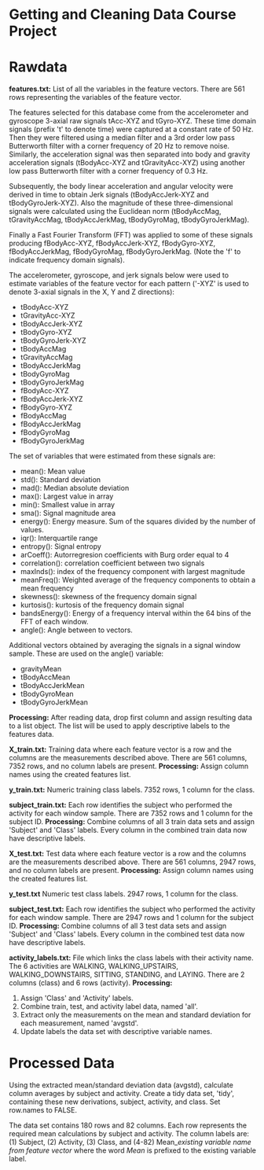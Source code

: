 # Getting and Cleaning Data Course Project

# Rawdata

__features.txt:__  List of all the variables in the feature vectors.  There are 561 rows representing the variables of the feature vector.

The features selected for this database come from the accelerometer and gyroscope 3-axial raw signals tAcc-XYZ and tGyro-XYZ. 
These time domain signals (prefix 't' to denote time) were captured at a constant rate of 50 Hz. Then they were filtered using 
a median filter and a 3rd order low pass Butterworth filter with a corner frequency of 20 Hz to remove noise. Similarly, the 
acceleration signal was then separated into body and gravity acceleration signals (tBodyAcc-XYZ and tGravityAcc-XYZ) using another 
low pass Butterworth filter with a corner frequency of 0.3 Hz. 

Subsequently, the body linear acceleration and angular velocity were derived in time to obtain Jerk signals 
(tBodyAccJerk-XYZ and tBodyGyroJerk-XYZ). Also the magnitude of these three-dimensional signals were calculated using 
the Euclidean norm (tBodyAccMag, tGravityAccMag, tBodyAccJerkMag, tBodyGyroMag, tBodyGyroJerkMag). 

Finally a Fast Fourier Transform (FFT) was applied to some of these signals producing 
fBodyAcc-XYZ, fBodyAccJerk-XYZ, fBodyGyro-XYZ, fBodyAccJerkMag, fBodyGyroMag, fBodyGyroJerkMag. 
(Note the 'f' to indicate frequency domain signals). 

The accelerometer, gyroscope, and jerk signals below were used to estimate variables of the feature vector for each pattern ('-XYZ' is used to denote 3-axial signals in the X, Y and Z directions):

* tBodyAcc-XYZ
* tGravityAcc-XYZ
* tBodyAccJerk-XYZ
* tBodyGyro-XYZ
* tBodyGyroJerk-XYZ
* tBodyAccMag
* tGravityAccMag
* tBodyAccJerkMag
* tBodyGyroMag
* tBodyGyroJerkMag
* fBodyAcc-XYZ
* fBodyAccJerk-XYZ
* fBodyGyro-XYZ
* fBodyAccMag
* fBodyAccJerkMag
* fBodyGyroMag
* fBodyGyroJerkMag
	
The set of variables that were estimated from these signals are: 

* mean(): Mean value
* std(): Standard deviation
* mad(): Median absolute deviation 
* max(): Largest value in array
* min(): Smallest value in array
* sma(): Signal magnitude area
* energy(): Energy measure. Sum of the squares divided by the number of values. 
* iqr(): Interquartile range 
* entropy(): Signal entropy
* arCoeff(): Autorregresion coefficients with Burg order equal to 4
* correlation(): correlation coefficient between two signals
* maxInds(): index of the frequency component with largest magnitude
* meanFreq(): Weighted average of the frequency components to obtain a mean frequency
* skewness(): skewness of the frequency domain signal 
* kurtosis(): kurtosis of the frequency domain signal 
* bandsEnergy(): Energy of a frequency interval within the 64 bins of the FFT of each window.
* angle(): Angle between to vectors.
	
Additional vectors obtained by averaging the signals in a signal window sample. These are used on the angle() variable:
	
* gravityMean
* tBodyAccMean
* tBodyAccJerkMean
* tBodyGyroMean
* tBodyGyroJerkMean

__Processing:__  After reading data, drop first column and assign resulting data to a list object.  The list will be used to apply descriptive labels to the features data.


__X_train.txt:__  Training data where each feature vector is a row and the columns are the measurements described above.  There are 561 columns, 7352 rows, and no column labels are present.  __Processing:__  Assign column names using the created features list.
 
__y_train.txt:__  Numeric training class labels. 7352 rows, 1 column for the class.

__subject_train.txt:__  Each row identifies the subject who performed the activity for each window sample. There are 7352 rows and 1 column for the subject ID.  __Processing:__  Combine columns of all 3 train data sets and assign 'Subject' and 'Class' labels.  Every column in the combined train data now have descriptive labels.
       
__X_test.txt:__  Test data where each feature vector is a row and the columns are the measurements described above.  There are 561 columns, 2947 rows, and no column labels are present.  __Processing:__  Assign column names using the created features list.

__y_test.txt__  Numeric test class labels. 2947 rows, 1 column for the class.

__subject_test.txt:__  Each row identifies the subject who performed the activity for each window sample. There are 2947 rows and 1 column for the subject ID.  __Processing:__  Combine columns of all 3 test data sets and assign 'Subject' and 'Class' labels.  Every column in the combined test data now have descriptive labels.

    
__activity_labels.txt:__ File which links the class labels with their activity name.  The 6 activities are WALKING, WALKING_UPSTAIRS, WALKING_DOWNSTAIRS, SITTING, STANDING, and LAYING.  There are 2 columns (class) and 6 rows (activity). 
__Processing:__  
1. Assign 'Class' and 'Activity' labels.
2. Combine train, test, and activity label data, named 'all'.
3. Extract only the measurements on the mean and standard deviation for each measurement, named 'avgstd'.
4. Update labels the data set with descriptive variable names. 

# Processed Data

Using the extracted mean/standard deviation data (avgstd), calculate column averages by subject and activity.
Create a tidy data set, 'tidy', containing these new derivations, subject, activity, and class.  Set row.names to FALSE.

The data set contains 180 rows and 82 columns.  Each row represents the required mean calculations by subject and activity.
The column labels are: (1) Subject, (2) Activity, (3) Class, and (4-82) Mean_*existing variable name from feature vector* where the word _Mean_ is prefixed to the existing variable label.	

	 
